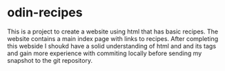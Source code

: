 # odin-recipes
This is a project to create a website using html that has basic recipes. The website contains a main index page with links to recipes.
After completing this webside I shoukd have a solid understanding of html and and its tags and gain more experience with commiting locally before sending my snapshot to the git repository.

